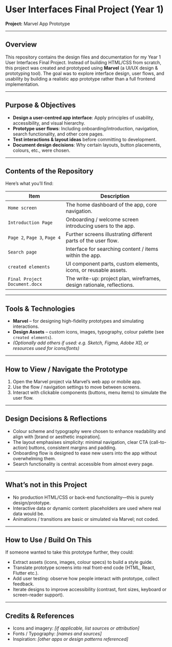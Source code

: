 # User Interfaces Final Project (Year 1)

**Project:** Marvel App Prototype

---

## Overview

This repository contains the design files and documentation for my Year 1 User Interfaces Final Project. Instead of building HTML/CSS from scratch, this project was created and prototyped using **Marvel** (a UI/UX design & prototyping tool). The goal was to explore interface design, user flows, and usability by building a realistic app prototype rather than a full frontend implementation.

---

## Purpose & Objectives

* **Design a user-centred app interface**: Apply principles of usability, accessibility, and visual hierarchy.
* **Prototype user flows**: Including onboarding/introduction, navigation, search functionality, and other core pages.
* **Test interactions & layout ideas** before committing to development.
* **Document design decisions**: Why certain layouts, button placements, colours, etc., were chosen.

---

## Contents of the Repository

Here’s what you’ll find:

| Item                          | Description                                                            |
| ----------------------------- | ---------------------------------------------------------------------- |
| `Home screen`                 | The home dashboard of the app, core navigation.                        |
| `Introduction Page`           | Onboarding / welcome screen introducing users to the app.              |
| `Page 2`, `Page 3`, `Page 4`  | Further screens illustrating different parts of the user flow.         |
| `Search page`                 | Interface for searching content / items within the app.                |
| `created elements`            | UI component parts, custom elements, icons, or reusable assets.        |
| `Final Project Document.docx` | The write-up: project plan, wireframes, design rationale, reflections. |

---

## Tools & Technologies

* **Marvel** – for designing high-fidelity prototypes and simulating interactions.
* **Design Assets** – custom icons, images, typography, colour palette (see `created elements`).
* *(Optionally add others if used: e.g. Sketch, Figma, Adobe XD, or resources used for icons/fonts)*

---

## How to View / Navigate the Prototype

1. Open the Marvel project via Marvel’s web app or mobile app.
2. Use the flow / navigation settings to move between screens.
3. Interact with clickable components (buttons, menu items) to simulate the user flow.

---

## Design Decisions & Reflections

* Colour scheme and typography were chosen to enhance readability and align with \[brand or aesthetic inspiration].
* The layout emphasises simplicity: minimal navigation, clear CTA (call-to-action) buttons, consistent margins and padding.
* Onboarding flow is designed to ease new users into the app without overwhelming them.
* Search functionality is central: accessible from almost every page.

---

## What’s not in this Project

* No production HTML/CSS or back-end functionality—this is purely design/prototype.
* Interactive data or dynamic content: placeholders are used where real data would be.
* Animations / transitions are basic or simulated via Marvel; not coded.

---

## How to Use / Build On This

If someone wanted to take this prototype further, they could:

* Extract assets (icons, images, colour specs) to build a style guide.
* Translate prototype screens into real front-end code (HTML, React, Flutter etc.).
* Add user testing: observe how people interact with prototype, collect feedback.
* Iterate designs to improve accessibility (contrast, font sizes, keyboard or screen-reader support).

---

## Credits & References

* Icons and imagery: *\[if applicable, list sources or attribution]*
* Fonts / Typography: *\[names and sources]*
* Inspiration: *\[other apps or design patterns referenced]*
